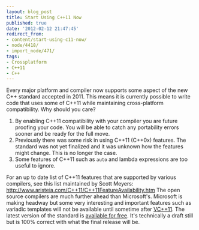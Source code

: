 ```yaml
---
layout: blog_post
title: Start Using C++11 Now
published: true
date: '2012-02-12 21:47:45'
redirect_from:
- content/start-using-c11-now/
- node/4418/
- import_node/471/
tags:
- Crossplatform
- C++11
- C++
---
```


Every major platform and compiler now supports some aspect of the new C++ standard accepted in 2011. This means it is currently possible to write code that uses some of C++11 while maintaining cross-platform compatibility. Why should you care?

1.  By enabling C++11 compatibility with your compiler you are future proofing your code. You will be able to catch any portability errors sooner and be ready for the full move.
2.  Previously there was some risk in using C++11 (C++0x) features. The standard was not yet finalized and it was unknown how the features might change. This is no longer the case.
3.  Some features of C++11 such as `auto` and lambda expressions are too useful to ignore.

For an up to date list of C++11 features that are supported by various compilers, see this list maintained by Scott Meyers: http://www.aristeia.com/C++11/C++11FeatureAvailability.htm The open source compilers are much further ahead than Microsoft's. Microsoft is making headway but some very interesting and important features such as variadic templates will not be available until sometime after [VC++11](http://blogs.msdn.com/b/vcblog/archive/2011/09/12/10209291.aspx). The latest version of the standard is [available for free](http://open-std.org/jtc1/sc22/wg21/docs/papers/2012/n3337.pdf). It's technically a draft still but is 100% correct with what the final release will be.
